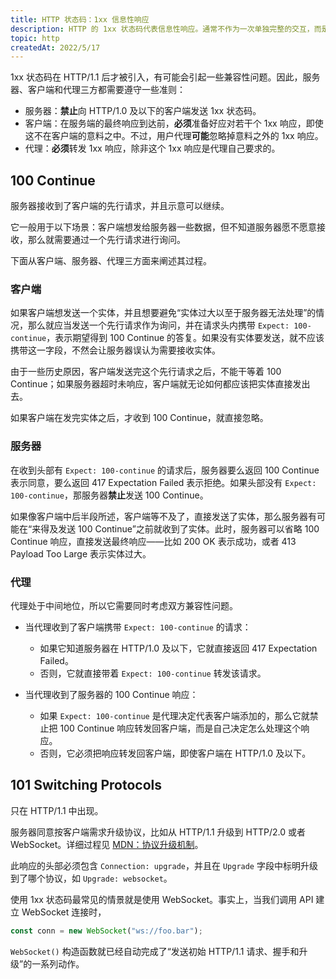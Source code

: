 ```yaml
---
title: HTTP 状态码：1xx 信息性响应
description: HTTP 的 1xx 状态码代表信息性响应。通常不作为一次单独完整的交互，而是作为其它主要请求的辅助。
topic: http
createdAt: 2022/5/17
---
```


1xx 状态码在 HTTP/1.1 后才被引入，有可能会引起一些兼容性问题。因此，服务器、客户端和代理三方都需要遵守一些准则：

- 服务器：**禁止**向 HTTP/1.0 及以下的客户端发送 1xx 状态码。
- 客户端：在服务端的最终响应到达前，**必须**准备好应对若干个 1xx 响应，即使这不在客户端的意料之中。不过，用户代理**可能**忽略掉意料之外的 1xx 响应。
- 代理：**必须**转发 1xx 响应，除非这个 1xx 响应是代理自己要求的。

## 100 Continue

服务器接收到了客户端的先行请求，并且示意可以继续。

它一般用于以下场景：客户端想发给服务器一些数据，但不知道服务器愿不愿意接收，那么就需要通过一个先行请求进行询问。

下面从客户端、服务器、代理三方面来阐述其过程。

### 客户端

如果客户端想发送一个实体，并且想要避免“实体过大以至于服务器无法处理”的情况，那么就应当发送一个先行请求作为询问，并在请求头内携带 `Expect: 100-continue`，表示期望得到 100 Continue 的答复。如果没有实体要发送，就不应该携带这一字段，不然会让服务器误认为需要接收实体。

由于一些历史原因，客户端发送完这个先行请求之后，不能干等着 100 Continue；如果服务器超时未响应，客户端就无论如何都应该把实体直接发出去。

如果客户端在发完实体之后，才收到 100 Continue，就直接忽略。

### 服务器

在收到头部有 `Expect: 100-continue` 的请求后，服务器要么返回 100 Continue 表示同意，要么返回 417 Expectation Failed 表示拒绝。如果头部没有 `Expect: 100-continue`，那服务器**禁止**发送 100 Continue。

如果像客户端中后半段所述，客户端等不及了，直接发送了实体，那么服务器有可能在“来得及发送 100 Continue”之前就收到了实体。此时，服务器可以省略 100 Continue 响应，直接发送最终响应——比如 200 OK 表示成功，或者 413 Payload Too Large 表示实体过大。

### 代理

代理处于中间地位，所以它需要同时考虑双方兼容性问题。

- 当代理收到了客户端携带 `Expect: 100-continue` 的请求：

  - 如果它知道服务器在 HTTP/1.0 及以下，它就直接返回 417 Expectation Failed。
  - 否则，它就直接带着 `Expect: 100-continue` 转发该请求。

- 当代理收到了服务器的 100 Continue 响应：

  - 如果 `Expect: 100-continue` 是代理决定代表客户端添加的，那么它就禁止把 100 Continue 响应转发回客户端，而是自己决定怎么处理这个响应。
  - 否则，它必须把响应转发回客户端，即使客户端在 HTTP/1.0 及以下。

## 101 Switching Protocols

只在 HTTP/1.1 中出现。

服务器同意按客户端需求升级协议，比如从 HTTP/1.1 升级到 HTTP/2.0 或者 WebSocket。详细过程见 [MDN：协议升级机制](https://developer.mozilla.org/zh-CN/docs/Web/HTTP/Protocol_upgrade_mechanism)。

此响应的头部必须包含 `Connection: upgrade`，并且在 `Upgrade` 字段中标明升级到了哪个协议，如 `Upgrade: websocket`。

使用 1xx 状态码最常见的情景就是使用 WebSocket。事实上，当我们调用 API 建立 WebSocket 连接时，

```js
const conn = new WebSocket("ws://foo.bar");
```

`WebSocket()` 构造函数就已经自动完成了“发送初始 HTTP/1.1 请求、握手和升级”的一系列动作。

